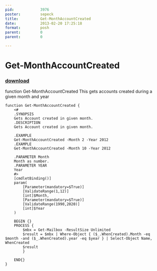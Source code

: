 ```yaml
---
pid:            3976
poster:         sepeck
title:          Get-MonthAccountCreated 
date:           2013-02-20 17:25:18
format:         posh
parent:         0
parent:         0

---
```


# Get-MonthAccountCreated 

### [download](3976.ps1)

function Get-MonthAccountCreated 
This gets accounts created during a given month and year

```posh
function Get-MonthAccountCreated {
    <#
    .SYNOPSIS
    Gets Account created in given month.
    .DESCRIPTION
    Gets Account created in given month.
    
    .EXAMPLE 
    Get-MonthAccountCreated -Month 2 -Year 2012
    .EXAMPLE
    Get-MonthAccountCreated -Month 10 -Year 2012
        
    .PARAMETER Month
    Month as number.
    .PARAMETER YEAR
    Year
    #>
    [cmdletBinding()]
    param(
        [Parameter(mandatory=$True)]
        [ValidateRange(1,12)]
        [int]$Month,
        [Parameter(mandatory=$True)]
        [ValidateRange(1990,2020)]
        [int]$Year
    )
 
    BEGIN {}
    PROCESS {
        $mbx = Get-Mailbox -ResultSize Unlimited
        $result = $mbx | Where-Object { ($_.WhenCreated).Month -eq $month -and ($_.WhenCreated).year -eq $year } | Select-Object Name, WhenCreated 
        $result
        }
    
    END{}
}
```
